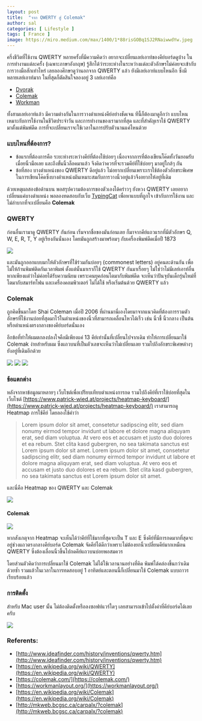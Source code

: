 ```yaml
---
layout: post
title:  "จาก QWERTY สู่ Colemak"
author: sal
categories: [ Lifestyle ]
tags: [ France ]
image: https://miro.medium.com/max/1400/1*88risGOBq1SJ2RNaiwwdYw.jpeg
---
```


ครึ่งชีวิตที่ใช้งาน QWERTY หลายครั้งที่มีความคิดว่า อยากจะเปลี่ยนเลย์เอาท์ของคีย์บอร์ดดูบ้าง ในการทำงานแต่ละครั้ง (เฉพาะภาษาอังกฤษ) รู้สึกได้ว่าระยะห่างในระหว่างแต่ละตัวอักษรไม่ค่อยจะเข้ากับการวางมือสักเท่าไหร่ เลยลองศึกษาดูว่านอกจาก QWERTY แล้ว ยังมีเลย์เอาท์แบบไหนอีก ซึ่งมีหลายเลย์เอาท์มาก ในที่สุดก็ตัดสินใจลองอยู่ 3 เลย์เอาท์คือ

- [Dvorak](https://en.wikipedia.org/wiki/Dvorak_Simplified_Keyboard)
- [Colemak](https://colemak.com/)
- [Workman](https://workmanlayout.org/)

ทั้งสามเลย์เอาท์แล้ว มีความต่างกันในการวางตำแหน่งคีย์อย่างชัดเจน ทีนี้ก็ต้องมาดูอีกว่า แบบไหนเหมาะกับการใช้งานในชีวิตประจำวัน และการทำงานของเรามากที่สุด และที่สำคัญเราใช้ QWERTY มาตั้งแต่พิมพ์ดีด การที่จะเปลี่ยนเราจะใช้เวลาในการปรับตัวนานแค่ไหนด้วย

### แบบไหนที่ต้องการ?

- ข้อแรกที่ต้องการคือ ระยะห่างระหว่างคีย์ที่ต้องใช้บ่อยๆ เนื่องจากการที่ต้องเขียนโค๊ดทั้งวันยอมรับเมื่อยนิ้วมือเลย และถึงขั้นนิ้วล็อคมาแล้ว จึงคิดว่าควรที่จะรวมคีย์ที่ใช้บ่อยๆ มาอยู่ใกล้ๆ กัน
- ข้อที่สอง บางตำแหน่งของ QWERTY ดีอยู่แล้ว ไม่อยากเปลี่ยนเพราะเราใช้ต้องตัวอักขระพิเศษในการเขียนโค๊ดซึ่งบางตำแหน่งมันเหมาะสมกับการวางนิ้วอยู่แล้วจึงอยากให้อยู่ที่เดิม

ด้วยเหตุผลสองข้อด้านบน พอสรุปความต้องการของตัวเองได้คร่าวๆ ยังหวง QWERTY เลยอยากเปลี่ยนแค่บางตำแหน่ง พอลองทดสอบกับเว็บ [TypingCat](https://thetypingcat.com/) เพื่อหาแบบที่ถูกใจ เข้ากับการใช้งาน และไม่ลำบากที่จะเปลี่ยนคือ **Colemak**

### QWERTY

ก่อนอื่นเรามาดู QWERTY กันก่อน เริ่มจากชื่อของมันก่อนเลย ก็มาจากคีย์แถวแรกที่มีตัวอักษร Q, W, E, R, T, Y อยู่เรียงกันนั่นเอง โดยมันถูกสร้างมาพร้อมๆ กับเครื่องพิมพ์ดีดเมื่อปี 1873

<img src="https://miro.medium.com/max/1200/1*hN9_CJtLG61EwqDOQvywsA.jpeg">

และมันถูกออกแบบมาให้ตัวอักษรที่ใช้ร่วมกันบ่อยๆ (commonest letters) อยู่คนละด้านกัน เพื่อไม่ให้ก้านพิมพ์ติดกันเวลาพิมพ์ ตั้งแต่นั้นมาเราก็ใช้ QWERTY กันมาเรื่อยๆ ไม่ใช่ว่าไม่มีเลย์เอาท์อื่น หากเพียงแต่ว่าไม่ค่อยได้รับความนิยม เพราะคนยุคก่อนโตมากับพิมพ์ดีด จะเห็นว่าปันจุบันเด็กรุ่นใหม่ที่โตมากับสมาร์ทโฟน และเครื่องคอมพิวเตอร์ ไม่ได้ใช้ หรือเริ่มต้นด้วย QWERTY แล้ว

### Colemak

ถูกคิดขึ้นมาโดย Shai Coleman เมื่อปี 2006 ที่ผ่านมานี่เองโดยมาจากแนวคิดที่ต้องการรวมตัวอักษรที่ใช้งานบ่อยที่สุดมาไว้ในตำแหน่งของนิ้วที่สามารถเคลื่อนไหวได้เร็ว เช่น นิ้วชี้ นิ้วกลาง เป็นต้น หรือตำแหน่งตรงกลางของคีย์บอร์ดนั่นเอง

อีกข้อที่ทำให้ผมตกลงปลงใจคือมีเพียงแค่ 13 คีย์เท่านั้นที่เปลี่ยนไปจากเดิม ทำให้การเปลี่ยนมาใช้ Colemak ง่ายสำหรับผม ซึ่งแถวบนที่เป็นตัวเลขจะเห็นว่าไม่เปลี่ยนเลย รวมไปถึงอักขระพิเศษต่างๆ ยังอยู่ที่เดิมอีกด้วย

<img src="https://miro.medium.com/max/1384/1*hJF-jvFhnQX7LfluLrvGFQ.png">

<img src="https://miro.medium.com/max/1400/1*o3c25XZ-Th_jy9FwyCiv2A.png">

<img src="https://miro.medium.com/max/828/1*oVRu4PFJHSVXmGD5wBQJuw.png">

### ข้อแตกต่าง
หลังจากหาข้อมูลมาหลายๆ เว็บไซต์เพื่อเปรียบเทียบตำแหน่งการกด รวมไปถึงคีย์ที่เราใช้บ่อยที่สุดในเว็บไซต์ [https://www.patrick-wied.at/projects/heatmap-keyboard/](https://www.patrick-wied.at/projects/heatmap-keyboard/) เราสามารถดู Heatmap การใช้คีย์ โดยลองใช้คำว่า

>Lorem ipsum dolor sit amet, consetetur sadipscing elitr, sed diam nonumy eirmod tempor invidunt ut labore et dolore magna aliquyam erat, sed diam voluptua. At vero eos et accusam et justo duo dolores et ea rebum. Stet clita kasd gubergren, no sea takimata sanctus est Lorem ipsum dolor sit amet. Lorem ipsum dolor sit amet, consetetur sadipscing elitr, sed diam nonumy eirmod tempor invidunt ut labore et dolore magna aliquyam erat, sed diam voluptua. At vero eos et accusam et justo duo dolores et ea rebum. Stet clita kasd gubergren, no sea takimata sanctus est Lorem ipsum dolor sit amet.

และนี่คือ Heatmap ของ QWERTY และ Colemak

<img src="https://miro.medium.com/max/1400/1*AEFZ1QUpcgskk0GxwHE6JA.png">

#### Colemak

<img src="https://miro.medium.com/max/1400/1*twENOqkeHrH3mh7l_kCYRQ.png">

หากสังเกตุจาก Heatmap จะเห็นได้ว่าคีย์ที่ใช้มากที่สุดจะเป็น T และ E ซึ่งคีย์ที่มีการกดมากที่สุดจะอยู่ช่วงแถวตรงกลางคีย์บอร์ด Colemak จัดคีย์ได้ดีกว่าเพราะไม่ต้องยกนิ้วเปลี่ยนคีย์มากเหมือน QWERTY ซึ่งต้องเลื่อนนิ้วขึ้นไปกดคีย์แถวบนบ่อยพอสมควร

โดยส่วนตัวคิดว่าการเปลี่ยนมาใช้ Colemak ไม่ได้ใช้เวลานานอย่างที่คิด พิมพ์ได้คล่องขึ้นกว่าเดิมด้วยซ้ำ รวมแล้วในเวลาในการทดสอบอยู่ 1 อาทิตย์และตอนนี้ก็เปลี่ยนมาใช้ Colemak แบบถาวรเรียบร้อยแล้ว

### การติดตั้ง
สำหรับ Mac user นั้น ไม่ต้องติดตั้งหรือลงซอฟท์แวร์ใดๆ เลยสามารถเข้าไปตั้งค่าที่คีย์บอร์ดได้เลยครับ

<img src="https://miro.medium.com/max/1400/1*O1D_8Zfg7d4icm3g2wQIUQ.png">


### Referents:

- [http://www.ideafinder.com/history/inventions/qwerty.htm](http://www.ideafinder.com/history/inventions/qwerty.htm)
- [https://en.wikipedia.org/wiki/QWERTY](https://en.wikipedia.org/wiki/QWERTY)
- [https://colemak.com/](https://colemak.com/)
- [https://workmanlayout.org/](https://workmanlayout.org/)
- [https://en.wikipedia.org/wiki/Colemak](https://en.wikipedia.org/wiki/Colemak)
- [http://mkweb.bcgsc.ca/carpalx/?colemak](http://mkweb.bcgsc.ca/carpalx/?colemak)

